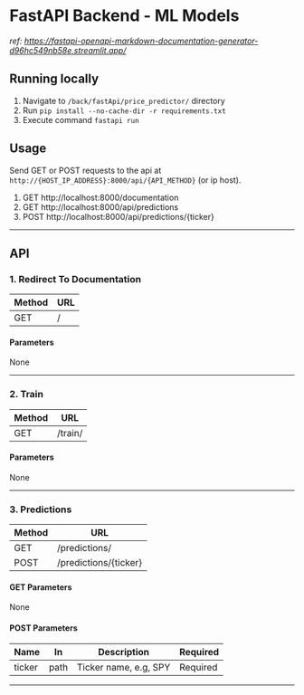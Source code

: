 # FastAPI Backend - ML Models
_ref: https://fastapi-openapi-markdown-documentation-generator-d96hc549nb58e.streamlit.app/_

## Running locally

1. Navigate to `/back/fastApi/price_predictor/` directory
2. Run `pip install --no-cache-dir -r requirements.txt`
3. Execute command `fastapi run`

## Usage

Send GET or POST requests to the api at `http://{HOST_IP_ADDRESS}:8000/api/{API_METHOD}` (or ip  host).

1. GET http://localhost:8000/documentation
2. GET http://localhost:8000/api/predictions
3. POST http://localhost:8000/api/predictions/{ticker}

---
## API

### 1. Redirect To Documentation

| Method | URL |
|--------|-----|
| GET | / |

#### Parameters
None

---

### 2. Train

| Method | URL |
|--------|-----|
| GET | /train/ |

#### Parameters
None

---

### 3. Predictions

| Method | URL                   |
|--------|-----------------------|
| GET | /predictions/         |
| POST | /predictions/{ticker} |

#### GET Parameters
None

#### POST Parameters
| Name | In | Description           | Required |
|------|----|-----------------------|----------|
| ticker | path | Ticker name, e.g, SPY | Required |

---

